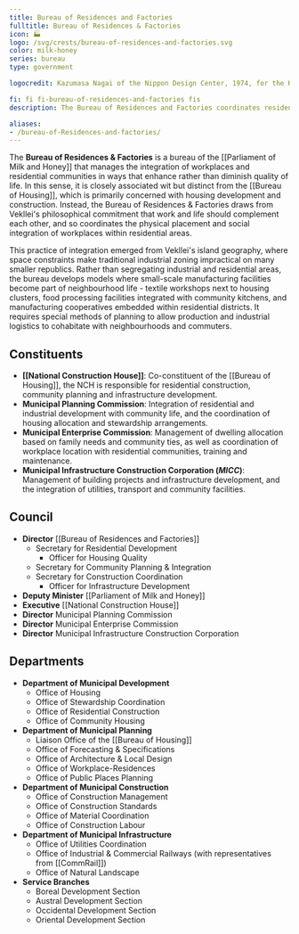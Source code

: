 ```yaml
---
title: Bureau of Residences and Factories
fulltitle: Bureau of Residences & Factories
icon: 🏭
logo: /svg/crests/bureau-of-residences-and-factories.svg
color: milk-honey
series: bureau
type: government

logocredit: Kazumasa Nagai of the Nippon Design Center, 1974, for the Konishiroku Photo Industrial Co. Ltd.

fi: fi fi-bureau-of-residences-and-factories fis
description: The Bureau of Residences and Factories coordinates residential development, housing distribution and stewardship arrangements across the Commonwealth.

aliases:
- /bureau-of-Residences-and-factories/
---
```

The <span class="fi fi-bureau-of-residences-and-factories fis"></span> **Bureau of Residences & Factories** is a bureau of the [[Parliament of Milk and Honey]] that manages the integration of workplaces and residential communities in ways that enhance rather than diminish quality of life. In this sense, it is closely associated wit but distinct from the [[Bureau of Housing]], which is primarily concerned with housing development and construction. Instead, the Bureau of Residences & Factories draws from Vekllei's philosophical commitment that work and life should complement each other, and so coordinates the physical placement and social integration of workplaces within residential areas.

This practice of integration emerged from Vekllei's island geography, where space constraints make traditional industrial zoning impractical on many smaller republics. Rather than segregating industrial and residential areas, the bureau develops models where small-scale manufacturing facilities become part of neighbourhood life - textile workshops next to housing clusters, food processing facilities integrated with community kitchens, and manufacturing cooperatives embedded within residential districts. It requires special methods of planning to allow production and industrial logistics to cohabitate with neighbourhoods and commuters.

## Constituents

* **[[National Construction House]]**: Co-constituent of the [[Bureau of Housing]], the NCH is responsible for residential construction, community planning and infrastructure development.
* <span class="fi fi-bureau-of-residences-and-factories fis"></span> **Municipal Planning Commission**: Integration of residential and industrial development with community life, and the coordination of housing allocation and stewardship arrangements.
* <span class="fi fi-bureau-of-residences-and-factories fis"></span> **Municipal Enterprise Commission**: Management of dwelling allocation based on family needs and community ties, as well as coordination of workplace location with residential communities, training and maintenance.
* <span class="fi fi-bureau-of-residences-and-factories fis"></span> **Municipal Infrastructure Construction Corporation (*MICC*)**: Management of building projects and infrastructure development, and the integration of utilities, transport and community facilities.

## Council

* **Director** [[Bureau of Residences and Factories]]
  * Secretary for Residential Development
    * Officer for Housing Quality
  * Secretary for Community Planning & Integration
  * Secretary for Construction Coordination
    * Officer for Infrastructure Development
* **Deputy Minister** [[Parliament of Milk and Honey]]
* **Executive** [[National Construction House]]
* **Director** Municipal Planning Commission
* **Director** Municipal Enterprise Commission
* **Director** Municipal Infrastructure Construction Corporation

## Departments

* **Department of Municipal Development**
  * Office of Housing
  * Office of Stewardship Coordination
  * Office of Residential Construction
  * Office of Community Housing
* **Department of Municipal Planning**
  * Liaison Office of the [[Bureau of Housing]]
  * Office of Forecasting & Specifications
  * Office of Architecture & Local Design
  * Office of Workplace-Residences
  * Office of Public Places Planning
* **Department of Municipal Construction**
  * Office of Construction Management
  * Office of Construction Standards
  * Office of Material Coordination
  * Office of Construction Labour
* **Department of Municipal Infrastructure**
  * Office of Utilities Coordination
  * Office of Industrial & Commercial Railways (with representatives from [[CommRail]])
  * Office of Natural Landscape
* **Service Branches**
  * Boreal Development Section
  * Austral Development Section
  * Occidental Development Section
  * Oriental Development Section